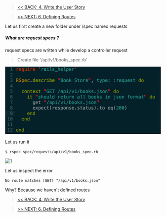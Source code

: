 > [<< BACK: 4. Write the User Story](step-4-write-user-story.md)

> [>> NEXT: 6. Defining Routes](step-6-first-route.md)

Let us first create a new folder under /spec named
requests

##### What are request specs ?
request specs are written while develop a controller request

> Create file '/api/v1/books_spec.rb'

![1](images/code/request_spec_1.png)

Let us run it

`$ rspec spec/requests/api/v1/books_spec.rb`

![1](images/code/request_spec_result_1.png)

Let us inspect the error

`No route matches [GET] "/api/v1/books.json"`

Why? Because we haven't defined routes

> [<< BACK: 4. Write the User Story](step-4-write-user-story.md)

> [>> NEXT: 6. Defining Routes](step-6-first-route.md)
